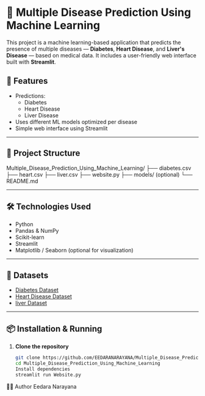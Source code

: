 # 🧠 Multiple Disease Prediction Using Machine Learning

This project is a machine learning-based application that predicts the presence of multiple diseases — **Diabetes**, **Heart Disease**, and **Liver's Disease** — based on medical data. It includes a user-friendly web interface built with **Streamlit**.


## 🚀 Features

- Predictions:
  - Diabetes
  - Heart Disease
  - Liver Disease
-  Uses different ML models optimized per disease
-  Simple web interface using Streamlit

---

## 📁 Project Structure

Multiple_Disease_Prediction_Using_Machine_Learning/ ├── diabetes.csv ├── heart.csv ├── liver.csv ├── website.py ├── models/ (optional)  └── README.md

---

## 🛠️ Technologies Used

- Python
- Pandas & NumPy
- Scikit-learn
- Streamlit
- Matplotlib / Seaborn (optional for visualization)

---

## 🧪 Datasets

- [Diabetes Dataset](https://www.kaggle.com/datasets/mathchi/diabetes-data-set)
- [Heart Disease Dataset](https://www.kaggle.com/datasets/fedesoriano/heart-failure-prediction)
- [liver Dataset](https://www.kaggle.com/datasets/nidaguler/liver-disease-data-set)

---

## 📦 Installation & Running

1. **Clone the repository**
   ```bash
   git clone https://github.com/EEDARANARAYANA/Multiple_Disease_Prediction_Using_Machine_Learning.git
   cd Multiple_Disease_Prediction_Using_Machine_Learning
   Install dependencies
   streamlit run Website.py


🙋‍♂️ Author
Eedara Narayana
